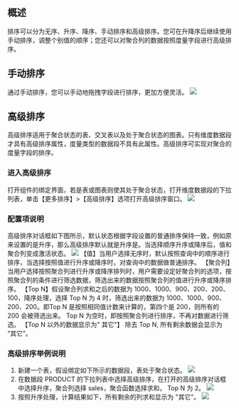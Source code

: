 ## 概述
排序可以分为无序、升序、降序、手动排序和高级排序。您可在升降序后继续使用手动排序，调整个别值的顺序；您还可以对聚合列的数据按照度量字段进行高级排序。
## 手动排序
通过手动排序，您可以手动地拖拽字段进行排序，更加方便灵活。
![](http://imgcache.tce.fsphere.cn/static/mc.qcloudimg.com/static/img/d935a5bb50892a84591cd438f9b66d94/image.png)
## 高级排序
高级排序适用于聚合状态的表、交叉表以及处于聚合状态的图表。只有维度数据段才具有高级排序属性，度量类型的数据段不具有此属性。高级排序可实现对聚合的度量字段的排序。
### 进入高级排序
打开组件的绑定界面，若是表或图表则使其处于聚合状态，打开维度数据段的下拉列表，单击【更多排序】>【高级排序】选项打开高级排序窗口。
![](http://imgcache.tce.fsphere.cn/static/mc.qcloudimg.com/static/img/af8fb2bd728c324aac17e89cbe333331/image.png)
### 配置项说明
高级排序对话框如下图所示，默认状态根据字段设置的普通排序保持一致，例如原来设置的是升序，那么高级排序默认就是升序是。当选择顺序升序或降序后，值和聚合列变成激活状态。
![](http://imgcache.tce.fsphere.cn/static/mc.qcloudimg.com/static/img/65a4acb8cf40fda99e814530a32ad6a2/image.png)
【值】当用户选择无序时，默认按照查询中的顺序进行排序，当选择按照值进行升序或降序时，对查询中的数据做普通排序。
【聚合列】当用户选择按照聚合列进行升序或降序排列时，用户需要设定好聚合列的选项，按照聚合列的条件进行筛选数据，筛选出来的数据按照聚合列的值进行升序或降序排序。
【Top N】假设聚合列求和之后的数据为 1000、1000、900、200、200、100，降序处理，选择 Top N 为 4 时，筛选出来的数据为 1000、1000、900、200、200。即Top N 是按照相同值计数来计算的，第四个是 200，则所有的 200 会被筛选出来。
Top N 为空时，即按照聚合列进行排序，不再对数据进行筛选。
【Top N 以外的数据显示为" 其它"】 除去 Top N, 所有剩余数据会显示为 “其它”。
### 高级排序举例说明
1. 新建一个表，假设绑定如下所示的数据段，表处于聚合状态。
![](http://imgcache.tce.fsphere.cn/static/mc.qcloudimg.com/static/img/c4e4b108aa82e32b0a040909b6d41eb8/image.png)
2. 在数据段 PRODUCT 的下拉列表中选择高级排序，在打开的高级排序对话框中选择升序，聚合列选择 sales，聚合函数选择求和， Top N 为 2。
![](http://imgcache.tce.fsphere.cn/static/mc.qcloudimg.com/static/img/48345fd245ff4f726c0fbb97ef63687b/image.png)
3. 按照升序处理，计算结果如下，所有剩余的列求和显示为 "其它"。
![](http://imgcache.tce.fsphere.cn/static/mc.qcloudimg.com/static/img/d2b5e4c56069e510792b8373e38000a9/image.png)
